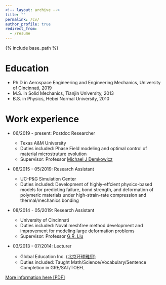 ```yaml
---
<!-- layout: archive -->
title: ""
permalink: /cv/
author_profile: true
redirect_from:
  - /resume
---
```


{% include base_path %}

Education
======
* Ph.D in Aerospace Engineering and Engineering Mechanics, University of Cincinnati, 2019
* M.S. in Solid Mechanics, Tianjin University, 2013
* B.S. in Physics, Hebei Normal University, 2010

Work experience
======
* 06/2019 - present: Postdoc Researcher
  * Texas A&M University
  * Duties included: Phase Field modeling and optimal control of material microstruture evolution
  * Supervisor: Professor [Michael J Demkowicz](https://demkowicz.tamu.edu/people/michael-j-demkowicz/)

* 08/2015 - 05/2019: Research Assistant
  * UC-P&G Simulation Center
  * Duties included: Development of highly-effcient physics-based models for predicting failure, bond strength, and deformation of polymeric materials under high-strain-rate compression and thermal/mechanics bonding
  
* 08/2014 - 05/2019: Research Assistant
  * University of Cincinnati
  * Duties included: Noval meshfree method development and improvement for modeling large deformation problems
  * Supervisor: Professor [G.R. Liu](http://www.ase.uc.edu/~liugr/people.html)
  
* 03/2013 - 07/2014: Lecturer
  * Global Education Inc.  [(北京环球雅思)](http://www.gedu.org/)
  * Duties included: Taught Math/Science/Vocabulary/Sentence Completion in GRE/SAT/TOEFL

[More information here [PDF]](http://maozirui.github.io/files/ziruimao_cv.pdf)

<!-- <embed src="http://lantaoyu.com/files/lantaoyu_cv.pdf" width="650" height="1800" type='application/pdf'> -->
